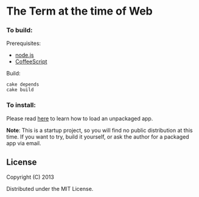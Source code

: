 The Term at the time of Web
===========================

### To build:

Prerequisites:

* [node.js](http://nodejs.org/)
* [CoffeeScript](http://coffeescript.org/)

Build:

    cake depends
    cake build

### To install:

Please read [here](http://developer.chrome.com/extensions/getstarted.html#unpacked) to learn how to load an unpackaged app.

__Note__: This is a startup project, so you will find no public distribution at this time. If you want to try, build it yourself, or ask the author for a packaged app via email.


## License

Copyright (C) 2013

Distributed under the MIT License.
